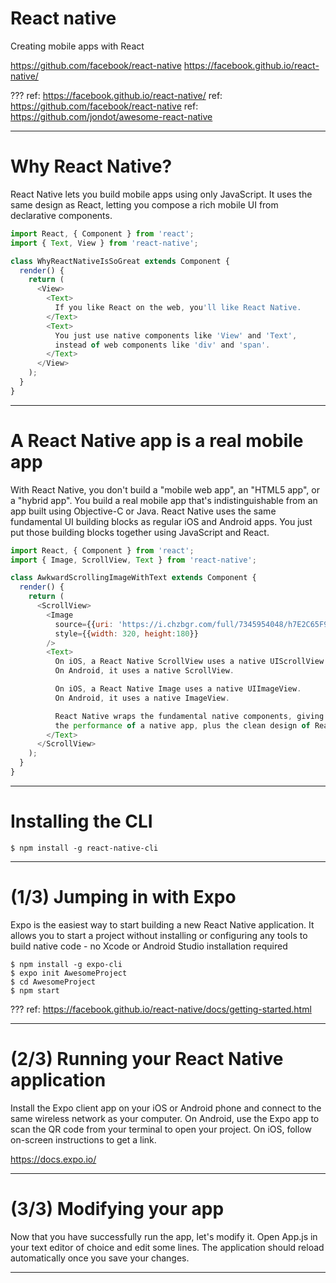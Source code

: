 # React native

Creating mobile apps with React

https://github.com/facebook/react-native
https://facebook.github.io/react-native/

???
ref: https://facebook.github.io/react-native/
ref: https://github.com/facebook/react-native
ref: https://github.com/jondot/awesome-react-native

---
# Why React Native?

React Native lets you build mobile apps using only JavaScript. It uses the same design as React, letting you compose a rich mobile UI from declarative components.

```javascript
import React, { Component } from 'react';
import { Text, View } from 'react-native';

class WhyReactNativeIsSoGreat extends Component {
  render() {
    return (
      <View>
        <Text>
          If you like React on the web, you'll like React Native.
        </Text>
        <Text>
          You just use native components like 'View' and 'Text',
          instead of web components like 'div' and 'span'.
        </Text>
      </View>
    );
  }
}
```

---
# A React Native app is a real mobile app

With React Native, you don't build a "mobile web app", an "HTML5 app", or a "hybrid app". You build a real mobile app that's indistinguishable from an app built using Objective-C or Java. React Native uses the same fundamental UI building blocks as regular iOS and Android apps. You just put those building blocks together using JavaScript and React.

```javascript
import React, { Component } from 'react';
import { Image, ScrollView, Text } from 'react-native';

class AwkwardScrollingImageWithText extends Component {
  render() {
    return (
      <ScrollView>
        <Image
          source={{uri: 'https://i.chzbgr.com/full/7345954048/h7E2C65F9/'}}
          style={{width: 320, height:180}}
        />
        <Text>
          On iOS, a React Native ScrollView uses a native UIScrollView.
          On Android, it uses a native ScrollView.

          On iOS, a React Native Image uses a native UIImageView.
          On Android, it uses a native ImageView.

          React Native wraps the fundamental native components, giving you
          the performance of a native app, plus the clean design of React.
        </Text>
      </ScrollView>
    );
  }
}
```
---
# Installing the CLI

`$ npm install -g react-native-cli`

---
# (1/3) Jumping in with Expo

Expo is the easiest way to start building a new React Native application. It allows you to start a project without installing or configuring any tools to build native code - no Xcode or Android Studio installation required

```shell
$ npm install -g expo-cli
$ expo init AwesomeProject
$ cd AwesomeProject
$ npm start
```
???
ref: https://facebook.github.io/react-native/docs/getting-started.html

---
# (2/3) Running your React Native application

Install the Expo client app on your iOS or Android phone and connect to the same wireless network as your computer. On Android, use the Expo app to scan the QR code from your terminal to open your project. On iOS, follow on-screen instructions to get a link.

https://docs.expo.io/

---
# (3/3) Modifying your app

Now that you have successfully run the app, let's modify it. Open App.js in your text editor of choice and edit some lines. The application should reload automatically once you save your changes.

---

